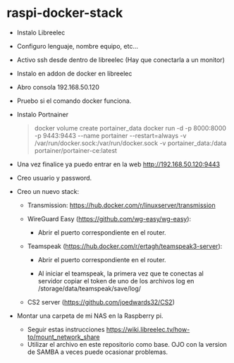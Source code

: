 # raspi-docker-stack

- Instalo Libreelec
- Configuro lenguaje, nombre equipo, etc...
- Activo ssh desde dentro de libreelec (Hay que conectarla a un monitor)
- Instalo en addon de docker en libreelec
- Abro consola 192.168.50.120
- Pruebo si el comando docker funciona.
- Instalo Portnainer
	> docker volume create portainer_data
	> docker run -d -p 8000:8000 -p 9443:9443 --name portainer --restart=always -v /var/run/docker.sock:/var/run/docker.sock -v portainer_data:/data portainer/portainer-ce:latest
	
- Una vez finalice ya puedo entrar en la web http://192.168.50.120:9443
- Creo usuario y password.
- Creo un nuevo stack:
  - Transmission:
      https://hub.docker.com/r/linuxserver/transmission
  - WireGuard Easy (https://github.com/wg-easy/wg-easy):
      
    - Abrir el puerto correspondiente en el router.

  - Teamspeak (https://hub.docker.com/r/ertagh/teamspeak3-server):

    - Abrir el puerto correspondiente en el router.

    - Al iniciar el teamspeak, la primera vez que te conectas al servidor copiar el token de uno de los archivos log en /storage/data/teamspeak/save/log/
  
  - CS2 server (https://github.com/joedwards32/CS2)
       
- Montar una carpeta de mi NAS en la Raspberry pi.
  	- Seguir estas instrucciones https://wiki.libreelec.tv/how-to/mount_network_share
  	- Utilizar el archivo en este repositorio como base. OJO con la version de SAMBA a veces puede ocasionar problemas.

